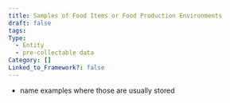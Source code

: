 ```yaml
---
title: Samples of Food Items or Food Production Environments
draft: false
tags: 
Type:
  - Entity
  - pre-collectable data
Category: []
Linked_to_Framework?: false
---
```

- name examples where those are usually stored